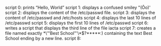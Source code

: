 script 0: prints “Hello, World”
script 1: displays a confused smiley "(Ôo)'
script 2: displays the content of the /etc/passwd file.
script 3: displays the content of /etc/passwd and /etc/hosts
script 4: displays the last 10 lines of /etc/passwd 
script 5: displays the first 10 lines of /etc/passwd
script 6: writes a script that displays the third line of the file iacta
script 7: creates a file named exactly \*\\'"Best School"\'\\*$\?\*\*\*\*\*:) containing the text Best School ending by a new line.
script 8:
